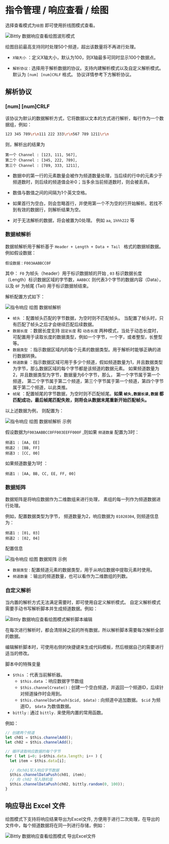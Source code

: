 # 指令管理 / 响应查看 / 绘图

选择查看模式为`绘图` 即可使用折线图模式查看。

![Bittly 数据响应查看绘图波形模式](res/2022070411270101.gif)

绘图目前最高支持同时处理50个频道，超出该数量将不再进行处理。

- `X轴大小` ：定义X轴大小，默认为100，则X轴最多可同时显示100个数据点。

- `解析协议` : 选择用于解析数据的协议。支持内建解析模式以及自定义解析模式。 默认为 `[num] [num]CRLF` 格式。 协议详情参考下方解析协议。

  

## 解析协议

### [num] [num]CRLF

该协议为默认的数据解析方式，它将数据以文本的方式进行解析，每行作为一个数据组，例如：

```bash
123 345 789\r\n111 222 333\r\n567 789 1211\r\n
```

则，解析出的结果为

```
第一个 Channel : [123, 111, 567],
第二个 Channel : [345, 222, 789],
第三个 Channel : [789, 333, 1211],
```

- 数据中的第一行的元素数量会被作为频道数量处理，当后续的行中的元素少于频道数时，则后续的频道值会补0；当多余当前频道数时，则会被丢弃。
- 数值与数值之间的间隔为1个英文空格。
- 如果首行为空白，则会忽略首行，并使用第一个不为空的行开始解析。若找不到有效的数据行，则解析结果为空。

- 对于无法解析的数据，将会被置为0处理。 例如 `aa`, `1hhh222` 等




### 数据帧解析

数据帧解析用于解析基于 `Header + Length + Data + Tail ` 格式的数据帧数据。 例如假设数据：

```
假设数据：F003AABBCC0F
```

其中： `F0` 为帧头（header）用于标识数据帧的开始 , `03` 标识数据长度 （Length）标识数据区域的字节数，`AABBCC` 则代表3个字节的数据内容（Data），以及 `0F` 为帧尾 (Tail) 用于标识数据帧结束。

解析配置方式如下：

![指令响应 绘图 数据帧解析](./res/2022081221473201.png)

- `帧头` ：配置帧头匹配的字节数据，为空时则不匹配帧头。 当配置了帧头时，只有匹配了帧头之后才会继续匹配后续数据。 
- `数据长度` ：数据长度支持 `固定长度` 和 `动态长度` 两种模式，当处于动态长度时，可配置用于读取长度的数据类型，例如一个字节，一个字，或者整型，长整型等。
- `数据类型` ：指示数据区域内的每个元素的数据类型。用于解析时能够正确的进行数据转换。
- `频道数量` ：指示数据区域可用于多少个频道，假如频道数量为1，并且数据类型为字节，那么数据区域的每个字节都是该频道的数据元素。 如果频道数量为2，并且数据类型为字节，数据量为6个字节，那么， 第一个字节属于第一个频道， 第二个字节属于第二个频道，第三个字节属于第一个频道，第四个字节属于第二个频道，以此类推。
- `帧尾` ：配置帧尾的字节数据，为空时则不匹配帧尾。**如果 `帧头,数据长读,数据` 都匹配成功，最后帧尾匹配失败，则将会从数据末尾重新开始匹配帧头。** 

以上述数据为例， 则配置为：

![指令响应 绘图 数据帧解析 示例](./res/2022081222331401.png)

假设数据为`F003AABBCC0FF003EEFF000F` ,则如果 `频道数量` 配置为3时：

```
频道1 : [AA, EE]
频道2 : [BB, FF]
频道3 : [CC, 00]
```

如果频道数量为1时 ：

```
频道1 : [AA, BB, CC, EE, FF, 00]
```



### 数据矩阵

数据矩阵是将响应数据作为二维数组来进行处理， 素组的每一列作为频道数据进行处理。

例如，配置数据类型为字节， 频道数量为2，响应数据为 `01020304`, 则频道信息为：

```
频道1 : [01, 03]
频道2 : [02, 04]
```

配置信息

![指令响应 绘图 数据矩阵 示例](./res/2022081313250501.png)

- `数据类型` : 配置频道元素的数据类型，用于从响应数据中提取元素时使用。
- `频道数量` ：输出的频道数量，也可以看作为二维数组的列数。



### 自定义解析 

当内置的解析方式无法满足需要时，即可使用自定义解析模式。 自定义解析模式需要手动书写解析脚本并生成频道数据。例如：

![Bittly 数据响应查看绘图模式解析脚本编辑](res/2022070418571401.png)

在每次进行解析时，都会清除掉之前的所有数据，所以解析脚本需要每次解析全部的数据。

编辑解析脚本时，可使用右侧的快捷键来生成代码模板，然后根据自己的需要进行适当的修改。

脚本中的特殊变量

- `$this` ：代表当前解析器。
  - `$this.data` ：响应数据字节数组
  - `$this.channelCreate()` : 创建一个空白频道，并返回一个频道ID，后续针对频道操作时会用到。
  - `$this.channelDataPush($cid, $data)` : 向频道中追加数据。 `$cid` 为频道ID， `$data` 为数值数据。
- `bittly` :  通过 `bittly.` 来使用内置的常用函数。

例如：

```javascript
// 创建两个频道
let ch01 = $this.channelAdd();
let ch02 = $this.channelAdd();

// 循环读取响应数据的每个字节
for ( let i=0; i<$this.data.length; i++ ) {
  let item = $this.data[i];
  
  // 向ch01写入响应字节数据
  $this.channelDataPush(ch01, item);
  // 向 ch02 写入随机值
  $this.channelDataPush(ch02, bittly.random(0, 100));
}
```



## 响应导出 Excel 文件

绘图模式下支持将响应结果导出为Excel文件, 方便用于进行二次处理，在导出的文件中，每个频道数据将在同一列进行存储，例如：

![Bittly 数据响应查看绘图模式 导出Excel文件](./res/2022081518233201.png)